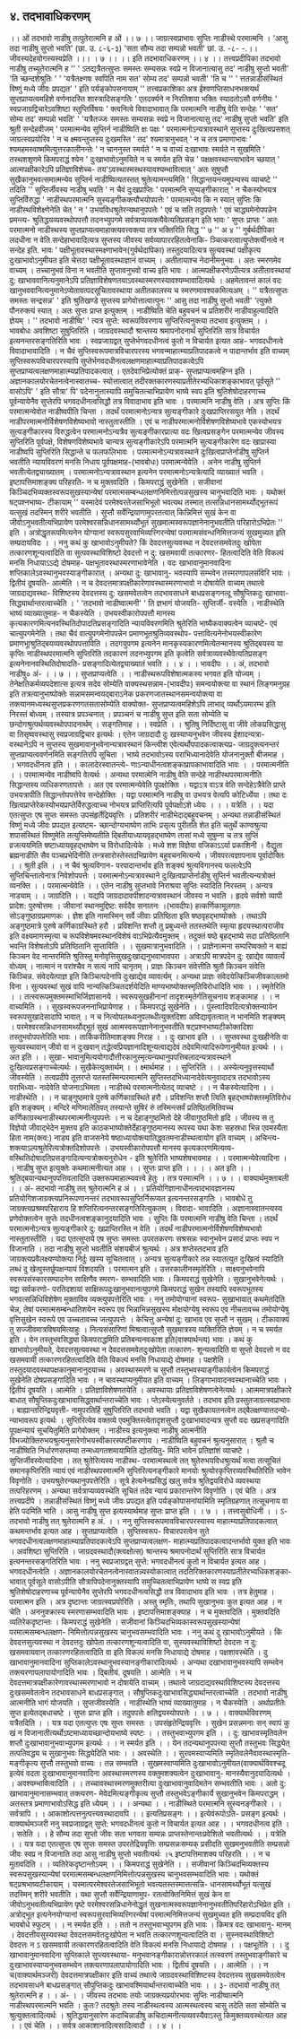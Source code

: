 ## ४. तदभावाधिकरणम्
।। ओं तदभावो नाडीषु तत्पुतेरात्मनि ह ओं ।। ७ ।।
जाग्रत्स्वप्राभावः सुप्तिः नाडीस्थे परमात्मनि ।
'आसु तदा नाडीषु सुप्तो भवति' (छा. उ. ८-६-३)
'सता सौम्य तदा सम्पन्नो भवती' छां. उ. -८- -.।। जीवस्यदेहयोगस्यस्वप्रेति ।।। । ७ ।।
।। इति तदभावाधिकरणम् ।। ४ ।।
तत्त्वप्रदीपिका
तदभावो नाडीषु तच्युतेरात्मनि ह '' ' ऽतद्यत्रैतत्सुप्तः समस्तः सम्यसन्नः स्वप्रे न
विजानात्यासु तद' नाडीषु सुप्तो भवती' 'ति च्छन्दशेश्रुतिः ' ' 'यत्रैतक्ष्णषः स्वपिति नाम सत'
सोम्य तद' सम्पन्नो भवती' 'ति च ''
' त्ततन्नाडीसंस्थितं विष्णुं मध्ये जीवः प्रपद्यत' ' इति पर्यङ्कोपसनायाम् ''
तत्त्वप्रकाशिका
अत्र ईश्वणप्तिसाधनभक्त्यर्थं सुप्तप्राप्यत्वमहिशे वर्णनादस्ति शास्त्रादिसङ्गतिः ' एतदर्क्यने
न निरतिशया भक्तिः स्यादतोऽसौ वर्णनीयः ' स्वप्रजाग्रद्विचारेऽवशिष्टा स्तुप्तिर्विषयः '
क्त्वनित्वे विवादाभावात् कि परमात्मनि नाडीषु वेति सन्देहः ' 'सत' सोम्य तद' सम्पन्नो
भवति' ' 'यत्रैतज्जः समस्तः सम्यसन्नः स्वप्रे न विजानात्यासु तद' नाडीषु सुप्तो भवति' इति
श्रुती सन्देहवीजम् ' परमात्मन्येव सुप्तिर्न नाडीष्विति क्षः पक्षः ' परमात्मनोऽन्यत्रावस्थाने सुप्तस्य
दुःखित्वप्रसशत् जाग्रत्स्वप्रयोरिव ' न च क्ष्मवन्तुप्तस्य दुःखमस्ति ' तद' श्यमात्रानुभवत् ' न
च तत्र प्रमाणाभावः ' श्यमहमस्वाष्ममित्युत्तरकालीनन्तेः ' न चाननुस्त स्मर्यते ' न च वाच्यं
दःखाभावः स्मर्यते न सुखमिति ' तस्थशशृणमे किमपराद्धं श्येन ' दुःखाभावोऽनुमयिते न
च स्मर्यत इति चेन्न ' पक्षक्षवस्थान्त्याभावेन च्छयात् ' आत्मपक्षीकारेऽपि प्रतिज्ञाविशेच्च-
तय'ऽवस्थास्मस्थस्यावश्यम्भावित्वात् ' अतः सुषुप्तौ सुखैकानुभवत्समात्मन्येव सुप्तिर्न
नाडीष्वित्यतस्तत् श्रुतेत्यामन्त्यमिति '
सिद्धान्तयन्त्यमुपन्यस्य व्याचष्टे '' तदिति '' सुप्तिर्जीवस्य नाडीषु भवति ' न चैवं
दुःखप्राप्तिः ' परमात्मनि सुप्यङ्गीकारात् ' न चैकस्योभयत्र सुप्तिर्विरुद्धा ' नाडीस्थपरमात्मनि
सुस्यङ्गीकक्त्यौभयोपपत्तेः ' परमात्मन्येव कि न स्यात् सुप्तिः कि नाडीस्थविशेक्ष्णेनेति चेत् ' न '
उभयविधश्रुतेरन्यथानुपपत्तेः ' एवं च सति तदुपपत्तेः ' एवं चाद्ध्यमेनोपपन्नेन प्रमन्त्य-
श्रुतिद्धयव्यवस्थोपपत्तौ तदनभ्युपगमे सर्वत्राप्यव्यक्त्यैवेत्यतिप्रसङ्ग इति भावः ' सुप्तः प्राप्तः ' अतः
परमात्मनो नाडीस्थस्य सुप्तप्राप्यत्वमाहाक्त्यवत्त्वक्त्या तत्र भक्तिरिति सिद्ध '' ७ '' अ ४ ''
गुर्बर्थदीपिका
लदधीना न वेति सन्देहाभावादित्यत्र सुप्तस्य जीवस्य सर्वव्यापाररहितत्वेनाकि-
ञ्चित्करत्वात्युप्तेर्क्त्यीनत्वे न सन्देह इति. भावः ' पक्षीभूतावस्थास्मक्ष्णाभावेन(गुर्वर्थदापिका)
तस्तुदयादित्यत्र सुत्यवस्थां पक्षीकृत्य दुःखाभावोऽनुमीयत इति चेत्तदा पक्षीभूतावस्थाज्ञानं
वाच्यम् । अतीतायाश्च नेदानीमनुभवः । अतः स्मरणमेव वाच्यम् । तच्चानुभवं विना न
भवतीति सुप्तावनुभवो वाच्य इति भावः । आत्मपक्षीकरणेऽपीत्यत्र अतीतावस्थायां
दु: खाभाववानित्यनुमानेऽपि प्रतिज्ञाविशेषणतयाऽवस्थास्मरणस्यावश्यम्भावादित्यर्थः ।
अहमेतावन्तं कालं वदः खानुभववानित्यनुमानेऽप्येतावत्पदसूचितावस्थाया अतीतकालस्य च
स्मरणमावश्यकमित्यअम् । '' यत्रैतत्सुप्तः समस्तः सन्द्रसन्न' ' इति श्रुतिखण्डे सुप्तस्य
प्रागेवोत्तात्वात्पुनः '' आसु तदा नाडीषु सुप्तो भवती' 'त्युक्ते पौनरुक्त्यं स्यात् । अतः सुप्तः
प्राप्त इत्युक्तम् । नाडीष्विति चेति बहुवचनं च प्रतिशरीरं नाडीवाहुल्यादिति ज्ञेयम् ।
'' तदभावो नाडीष्वि' ' त्यत्र सुप्ते: स्वरूपविवरणाय सुप्तिरित्यनुक्त्या तदभाव इत्युक्तम् । ।
भावबोधः
अवशिष्टा सुषुप्तिरिति । जाग्रदवस्थादौ श्रान्तस्य श्रमापनोदनार्थं सुप्तिरिति सात्र
विचार्यत इत्यनन्तरसङ्गतिरिति भावः । स्वप्रजाग्रद्वत् सुप्तेर्भगवदधीनत्वं कुतो न विचार्यत
इत्यत आह- भगवदधीनत्वे विवादाभावादिति । न चैवं सुप्तिस्वरूपमात्रविचारपरस्य
भगवन्माहात्म्याप्रतिपादकत्वे न पादान्तर्भाव इति वाच्यम् सुप्तिस्वरूपविचारपरस्यापि
सुप्तेर्भगवदधीनत्वलक्षणमाहात्म्याप्रतिपादकत्वेऽपि सुप्तप्राप्यत्वलक्षणमाहात्म्यप्रतिपादकत्वात् ।
एतदेवाभिप्रेत्योक्तं प्राक्- सुप्तप्राप्यत्वमहिग्न इति । अज्ञानकालयोरचेतनत्वेनास्वातच्च-
स्योत्तात्वात् तदीरक्तकारणस्याप्रतीतेरभ्यधिकाशङ्काभावत् पूर्वसूते '' वासोऽपि' ' इति
सौत्रा' पि' पदेनानुत्तास्यापि समुचितत्चाभिप्रायेण भाष्ये स्वप इति श्रुतिशेषोदाहरणाच्च
पूर्वन्यायेनैव सुप्तेरपि भगवदधीनत्वसिद्धौ तत्र विवादाभाव इति भावः । परमात्मनि नाडीषु
वेति । अत्र सुप्तिः किं परमात्मन्येवोत नाडीष्वपीति चिन्ता । तदर्थं परमात्मनोऽन्यत्र
सुत्यङ्गीकारे दुःखप्राप्तिरसयुत नेति । तदर्थं नाडीपरमात्मनोर्विशेषणविशेष्यभावो
नास्तुतास्तीति । एवं च नाडीपरमात्मनोर्विशेषणविशेष्यभावे एकस्योभयत्र सुत्यङ्गीकारस्य
विरुद्धत्वेन परमात्मनोऽन्यत्रैव सुत्यङ्गीकारप्रात्या वदः खित्वप्रसङ्गेन परमात्मन्येव जीवस्य
सुप्तिरिति पूर्वपक्षे, विशेषणविशेष्यभावे चान्यत्र सुत्यङ्गीकारेऽपि परमात्मनि सुत्यङ्गीकारेण
वदः खाप्रास्या नाडीष्वपि सुप्तिरिति सिद्धान्ते च फलफलिभावः । परमात्मनोऽन्यत्रावस्थाने
दुःखित्वप्राप्तेर्नाडीषु सुप्तिर्न भवतीति न्यायविवरणं मनसि निधाय पूर्वपक्षमाह-(भावबोधः)
परमात्मन्येवेति । अनेन नाडीषु सुप्तिर्न भवतीत्येतद्व्याख्यातम् । परमात्मनोऽन्यत्रावस्थान
इत्यनेन परमात्मनोऽन्यत्रेत्यादि व्याख्यातं भवति । इष्टापत्तिमाशङ्क्य परिहरति- न च
मुक्तवदिति । किमपराद्धं सुखेनेति । सजीवानां किञ्चिदभिव्यक्तस्वरूपसुखस्यान्येषां
परमात्मसम्बन्धलक्षणनिमित्तोत्पन्नसुखस्य चानुभवादिति भावः । यथोक्तं षट्पश्नभाष्य-
टीकायाम् '' यस्मादेवं परमेश्वरतेजसाभिभूतो भवत्यथ तस्मात् तत्सन्निधानसामर्थ्योद्भूतरूपं
यत्सुखं तदस्मिन् शरीरे भवतीति । सुप्तौ सर्वेन्द्रियाणामुपरतत्वात् किन्निमित्तं सुखं केन वा
जीवोऽनुभवतीत्यभिप्रायेण परमेश्वरसन्निधानसामर्थ्योभूतं सुखमात्मस्वरूपज्ञानेनानुभवतीति
परिहारोऽभिप्रेतः '' इति । अत्रोद्धृतरूपमित्यनेन योग्यानां स्वरूपसुरवाभिव्यत्त्गिरन्येषां
परमात्मसंवन्धनिमित्तजन्यं सुखमुच्यत इति सम्प्रदायविदः । ।
ननु कथं कु खाभावोऽनुमीयते? किं देवदत्तसुत्यवस्था न देवदत्तसमवेतदुः खोपेता
तत्कारणशून्यत्वादिति वा सुत्पवस्थाविशिष्टो देवदत्तो न दु: खसमवायी तत्कारणर-
हितत्वादिति वेति विकल्पं मनसि निधायाऽऽद्ये दोषमाह- पक्षभूतावस्थास्मरणाभावेनेति ।
वदः खाभावानुमानवादिना शप्तिकालेऽवस्थानुभवस्याङ्गीकारात् । अन्यथा दु: खाभावानु-
भवस्यापि सम्भवेन तस्मरणापलसंविरि भावः । द्वितीयं दूषयति- आत्मेति । न च
देवदत्तमात्रपक्षीकारेणावस्थास्मरणाभावो न दोषायेति वाच्यम् तथात्वे जाग्रदाद्यवस्था-
विशिष्टस्य देवदत्तस्य दु: खसमवेतत्वेन तदभावसाधने बाधप्रसङ्गनत्दू सौषुप्तिकदुः खाभावा-
सिद्ध्यार्थान्तरत्वाच्चेति । ' 'तदभावो नाडीष्वात्मनी' ' ति ज्ञभागं योजयति- सुप्तिर्जी-
वस्येति । नाडीस्थेति भाष्यं व्याख्यातुमाह- न चैकस्येति । उभयस्वीकारोपपत्तौ मानस्य
कृत्यकारणमित्यनवस्थितिदोपादतिप्रसङ्गादिति न्यायविवरणमिति श्रुतेरिति भाष्यैकवाक्यत्वेन
व्याचष्टे- एवं चात्युपगमेनेति । तथा चैवं वात्युपगमेनोपपन्नेन प्रमाणभूतश्रुतिव्यवस्थोप-
पत्तावित्यनेनोभयस्वीकारेण प्रमाणभूाश्रुतिद्बयव्यवस्थोपपत्ताविति । तदगयुपगम इत्यनेन
मानकृस्यकारणमित्येतन्मानस्य श्रुतिद्बयस्य या कृप्तिः नाडीस्थपरमात्मनि सुप्तिरिति
तदकारणं तदनभ्युपगम इति कृत्वेति सर्वत्राव्यवस्थैवेत्यतिप्रसङ्ग इत्यनेनानवस्थितिदोषादति-
प्रसङ्गादित्येतद्व्याख्यातं भवति । । ४ । ।
भावदीपः
। । अं, तदभावो नाडीषु० अं- । । ७ । । सुप्तप्राप्यत्वेति । । नाडीस्थरूपविशेषात्मकस्य
भगवत इति योज्यम् । तेनेक्षतिकर्मव्यपदेशात्स इत्यत्र सदेव सोम्येति वाक्यस्थसन्नाम-(भावदीपः)
समन्वयोक्त्या वा स्थानं लिङ्गमनुग्रह इति तत्रत्यानुभाष्पोक्तेः सन्नामसमन्वयद्बाराऽनेक
प्रकरणजातस्थानसमन्वयोक्त्या वा तक्त्यानमध्यस्थसुप्तप्रकरणगतसतासोम्येति वाक्योक्त-
सुप्तप्राप्यत्वमहिशेऽपि लाभाद् व्यर्थोऽयमारम्भ इति निरस्तं बोध्यम् । तस्यात्र प्रपञ्चनात् ।
प्रपञ्चनं च नाडीषु सुप्त इति सता सोम्येति च छन्दोगश्रुत्पर्थव्यवस्थोपपादनार्थम् ।
सङ्गतिमाह । । स्वप्रेति । । श्रुतिषु निर्दिष्टासु वा जीवे लोकप्रसिद्धासु वा तिसृष्ववस्थासु
स्वप्रजाग्रद्विचार इत्यर्थः । एतेन जाग्रदादौ दुः खस्याप्यनुभवेन जीवस्य ईशादन्यत्रा-
वस्थानेऽपि न सुप्तस्य सुखमावानुभवेनान्यत्रावस्थानं किन्त्वीश एवेत्यर्थोपपादकत्वाक्त्यप्र-
जाग्रदुक्त्यनन्तरं सुप्तप्राप्यत्ववर्णनमिति सङ्गतिरपि सूचिता । भाष्ये तदभावोऽस्य
पराभिध्यानादेवेति योजनानुक्तौ बीजमाह । । भगवदधीनत्व इति । । कालादेरस्वातन्त्ये-
णाऽन्याधीनत्वशङ्काप्रापकाभावादिति भावः । । परमात्मनीति । । परमात्मन्येव नाडीष्वपि
वेत्यर्थः । अन्यथा परमात्मेनि नाडीषु वेति सन्देहे नाडीस्थपरमात्मनीति सिद्धान्तस्य
व्यधिकरणतापत्तेः । अत एव परमात्मन्येवेति पूपक्षोक्तिः । यद्वाऽत्र वाऽत्र वेति
सन्देहेऽत्रैवेति प्राप्ते उभयत्रापीति सिद्धान्तोपपत्तेरेव सन्देहोक्तिः । यद्वा परमात्मनि नाडीषु
वा उभयत्र वेत्यपि कोटिर्ध्येया । तथा दः खित्वप्राप्तेरेकस्योभयप्राप्तेर्विरुद्धत्वाच्च नोभयत्र
प्राप्तिरित्यपि पूर्वपक्षोऽशे ध्येयः ।
। । यत्रेति । । यदा एतत्सुप्तः एष सुप्तः समस्तः उपसंहृर्तेद्रियवृत्तिः । प्रतिशरीरं
नाडीभेदाद्बहुवचनम् । अन्यथा तन्नाडीसंस्थितं विष्णुं मध्ये जीवः प्रपद्यत इत्यष्टम-
च्छान्दोग्यभाष्येण ताभिः प्रसृत्य पुरीतति शेत इति चतुर्थे काण्वश्रुत्या शपासंस्थितं
विष्णुमेति तत्युप्तिमेष्यतीति द्बितीयाध्यायवृहद्भाष्येण तासां मध्ये सुषुम्ना च तत्र सुप्तिं
व्रजत्ययमिति षष्टाध्यायवृहद्भाष्येण च विरोधादित्येके । मध्ये शश विज्ञेया वजिकाऽऽर्या
प्रकाशिनी । वैद्युता ब्रह्मनाडीति सैव पञ्चप्रभेदिनीति तन्त्रसारोस्तेस्तदभिप्रायेण
बहुवचनमित्यन्ये । जीवपरत्वज्ञापनाय पूर्वादोक्तिः । । श्रुती इति । । न चैवं श्रुत्यविगान-
परपादान्तर्भाव इति शङ्क्यं श्रुत्यविगानस्य फलत्वेऽपि सुप्तिचिन्तात्वेनात्र निवेशोपपत्तेः ।
परमात्मनोऽन्यत्रावस्थाने दुःखित्वप्राप्तेर्नाडीषु सुप्तिर्न भवतीत्यन्यत्रोक्तं व्यनक्ति । ।
परमात्मन्येवेति । । एतेन नाडीषु सुप्तभावे निराश्रया सुप्तिः स्यादिति निरस्तम् । अन्यत्र
नाड्याम् । । जाग्रदिति । । यद्यपि जाग्रदादावपीशादन्यत्रावस्थानं जीवस्य न भवति । हृदये
सर्वशो व्यापी प्रादेश: पुरुषोत्तमः । जीवानां स्थानमुद्दिष्टः सर्वदैव सनातनः ।(भावदीपः)
हत्कर्णिकामूलगतः सोऽङ्गुष्ठाग्रप्रमाणकः । ज्ञेश इति नामास्मिन् सर्वे जीवाः प्रतिष्ठिता
इति षष्ठवृहद्भाष्योक्तेः । तथाऽपि अङ्गुष्ठमात्रे पुरुषे कर्णिकाग्रस्थिते हरौ । प्रविशन्ति शप्तौ
तु प्रबुध्यन्ते ततस्तथेति स्मृत्या हृदयस्थात्पराजीव इति वक्ष्यमाणस्मृत्या च
रूपविशेषमवस्थानविशेषं वाऽभिप्रेत्यैवमुक्तम् । तदुक्तं षष्ठे बृहद्भाष्ये सदा प्रतिष्ठितानि
भवन्ति विशेषतोऽपि प्रतिष्ठितानि सुप्ताविति । । सुखमात्रानुभवादिति । । प्राज्ञेनात्मना
सम्परिष्वक्तो न बाह्यं किञ्चन वेद नान्तरमिति श्रुतिस्तु मनोवृत्तिसुखदुःखाद्यनुभवाभावपरा ।
अत्राऽपि मात्रपदेन दु: खाद्येव व्यावर्त्यं वोध्यम् । नात्मानं न परांश्चैव न सत्यं नापि
चानृतम् । प्राज्ञः किञ्चन संवेत्तीति श्रुतौ किञ्चन संवेत्ति किञ्चिन्न. संवेदयेत्पाज्ञ इति
किञ्चित्पदेनापि दुःखाद्येव व्यावर्त्यम् । अन्यथा प्राज्ञः संवेदयेत्किञ्चिजीवकालतमो विना ।
सुत्यवस्थां सुखं वापि नान्यत्किञ्चितदर्शयेदिति माण्यभाष्योक्तस्मृतिविरोधादिति भावः
। । स्मृतेरिति । । तत्स्वरूपमुक्तमस्माभिर्जिज्ञासानये ।
स्वरूपसुखहीनानां तादृशस्मृतेर्गतिसूचनाय शङ्कामाह । । न वाच्यमिति । ।
सुखस्वरूपजननाभिप्रायेणाह । । किमपराद्धं सुखेनेति । । पुंस्त्वादिवदित्यत्रोक्तन्यायेन
स्वरूपसुखादेसादापि भावात् । न च नित्योपलब्ध्यनुपलब्धीत्युक्तदिशा अविद्यावृतत्वात् न
भानमिति शङ्क्यम् । परमेश्वरसन्निधानसामर्थ्योद्भूतं सुखं आत्मस्वरूपज्ञानेनानुभवतीति
षट्प्रश्नभाष्यटीकोक्तदिशा तस्तुभवोपपत्तेरिति भावः । तार्किकरीतिमाशङ्क्य निराह । ।
दुः खाभाव इति । । सुप्तवस्था दुःखहीनेति वा सुत्यवस्थावान् जीवो वा न दुःखवान्
तद्धेत्वप्रियज्ञानादिशून्यत्वाद्यदेवं तदेवमित्यादिरूपेणानुमीयत इत्यर्थः । । अत इति । । सुखा-
भावानुमित्ययोगादौत्तीरकानुस्मृत्यन्यथानुपपत्तिबलादन्यत्रावस्थाने दुःखित्वप्रसङ्गाच्चेत्यर्थः ।
सुखैकेत्युक्तार्थम् । । क्ष्मार्थमाह । । सुप्तिरिति । । अस्येत्यनुवृत्तस्यार्थो जीवस्येति । तत्वप्रदीपे
तूत्तरप्ते यतस्तस्मिन्परमात्मनि सुप्तिस्तदभिध्यानादेवेत्यनुवादादत्र तदभावोऽस्य पराभिध्या-
नादेवेति योजनाऽभिमता । नाडीस्थे परमात्मनीत्येतद् व्याचष्टे । । न चैकस्येत्यादिना । ।
नाडीस्थेति । । न चाङ्गुष्ठमात्रे पुरुषे कर्णिकाग्रस्थिते हरौ । प्रविशन्ति शप्तौ त्विति
बृहद्भाष्पोक्तस्मृतिविरोध इति शङ्क्यम् । मन्दिरे मणिमालेतिवत् तस्यान्ते सुषिरं रुं
तस्मिन्त्सर्वं प्रतिष्ठितमितिवच्च कर्णिकाग्रस्थनाडीस्थपरमात्मनीत्युपपत्तेः । न च देहाङ्गुष्ठमितो
देहे जीवागुष्ठमितो हृदि । जीवस्य स तु विज्ञेयो जीवाद्भेदेन मुक्तय इति
काठकभाष्योक्तेर्देहाङ्गुष्ठमानस्य रूपस्य यथा केशः सहस्रधा भिन्न एवमस्यैता हिता नाम(क्त्व:)
नाड्य इति वाजसनेये षष्ठाध्यायोक्त्यातिद्ध्वतमनाडीस्थत्वायोग इति वाच्यम् । अचिन्त्य-
शक्त्याऽल्पश्रुतेरित्यत्रोक्तदिशोपपत्तेः । उभयस्वीकारोपपत्तौ मानस्य कृत्यकारणमित्यव्य-
वस्थितिदोषादतिप्रसङ्गादित्यन्यत्रोक्त्यनुरोधेन - इति श्रुतेरिति भाष्यशेषभावमाह । ।
परमात्मन्येवेत्यादिना । । नाडीषु सुप्त इत्युक्तेः कथमात्मनीत्यत आह । । सुप्तः प्राप्त इति । ।
। । अत इति । । श्रुतिद्बयान्यथानुपपत्तिवलादिति उक्तरूपमाहात्म्यवत्त्वे हेतुः । तत्र
परमात्मनि । । ७ । ।
वाक्यार्थमुक्ताबली
। । अं- तदभावो नाडीषु तत् श्रुतेरात्मनि ह अं । । प्रतियोगिज्ञानाधीनत्वादभावज्ञानस्य
प्रतियोगिशजाग्रक्त्यप्रनिरूपणानन्तरं तदभावरूपसुप्तिर्निरूप्यत इत्यनन्तरसङ्गतिः ।
भावबोधे तु जाग्रक्त्यप्रश्रमपरिहाराय हि शप्तिरित्यनन्तरसङ्गतिरित्युकतम् । विवादा-
भावादिति । अज्ञानास्वातन्त्यस्य प्रणेवोक्तत्वेन सुप्तेः तदधीनत्वशङ्कानुदयादिति भावः ।
सुप्तिः किं परमात्मनि नाडीषु वेति चिन्ता । तदर्थं परमात्मनोऽन्यत्र सुत्यङ्गीकारे
दु: खप्राप्तिरस्ति न वेति । तदर्थं नाडीपरमात्मनोर्विशेषणविशेष्यभावो नास्तुतास्तीति । यदा
एतत्सुप्तये एष सुप्तः समस्तः उपरतकरणः सश्रसन्नः स्वानुभवेन प्रसादं प्राप्तः स्वप न
विजानाति । तदा नाडीषु सुप्तो भवतीति संशयबीजं श्रुत्यर्थः । अत्र शप्तेस्तदभाव इति
जाग्रक्त्यप्रवैलक्ष्यण्योक्त्या निर्दुः खस्य सूचितत्वात् । अन्यत्र सुत्यङ्गीकारे तन्न स्यातत्युत
दुःखित्वं स्यादिति लब्धं दु खेत्पुस्तर्छूपक्षन्यायं विशदयति । परमात्मन इति ।
उत्तरकालीनस्मृतेरिति । साक्ष्यनुभवेनापि स्वरूपसंस्कारसम्पादनेन साक्षिणैव स्मरण-
सम्भवादिति भावः । किमपराद्धं सुखेनेति । सुखानुभवेनेत्यर्थः । यद्वा सर्वकरणो-
परतिदशायां साक्षिरूपदुःखानुभवानत्युपगमे किमपराद्धं सुखेन तस्यापि स्वरूपभूतस्य
भगवत्सन्निधिविशेषेण मुक्ताविव व्यक्त्युपपत्तेरिति भावः । ननु तमोयोग्यानां स्वरूप-
सुखाभावात् कथमेतदिति चेन्न, तेषां परमात्मसम्बन्धातिशयेन स्वरूप एव भिन्नाभिन्नसुखस्य
मोक्षयोग्येषु स्वरूप एव नीचतावच्च तमोयोग्येषु वृत्तिसुखेन स्वरूपे एव उच्चतावच्च
जत्युपपत्तेः । केचित्तु अन्येषां दु: खाभाव एव सुप्तौ न सुखम् । टीकावाक्यं तु
सज्जीवमात्रविषयमित्याहुः । नित्यसंसारिणां मिश्रत्वात्सुप्तौ सुखमात्रस्य व्यक्तिरिति
ज्ञेयम् । न च स्मर्यत इति । येन तस्तुभवसिद्ध्या किमपराद्धमिति प्रतिबन्यनवकाश इति(वाक्यार्थन्त्य)
भावः । कथं कु खाभावोऽनुमीयते, देवदत्तसुत्यवस्था न देवदत्तसमवेतदुःखोपेता तत्कारण-
शून्यत्वादिति वा सुप्तो देवदत्तो न वद खसमवायी तत्कारणरहितत्वादिति वेति विकल्पं
मनसि निधायाद्ये दोषमाह । पक्षशेति । तस्तुदयादवस्थापक्षकानुमानानुदयाच्च ।
अवस्थास्मरणे च सुप्तौ तस्तुभवस्याङ्गीकार्यत्वेन किमपराद्धं सुखेनेति दोषप्रसङ्गादिति
भावः । न चावस्थाप्यनुमीयत इति वाच्यम् । लिङ्गाभावादनवस्थानाच्चेति भावः । द्वितीयं
दूषयति । आत्मेति । प्रतिज्ञाविशेषणतयेति । अवस्थायाः प्रतिज्ञाविशेषणत्वेनेत्यर्थः ।
आत्ममात्रपक्षीकारे बाधात् सौषुप्तिकदुःखाभावासिद्ध्वार्थान्तराच्चेति भावः ।
प्तेऽस्येत्यनुवर्तते । तदभाव इति प्रस्तुतजाग्रत्स्वप्राभावः । बाह्यान्तरिन्द्रियवृत्ती-
नामुपरतिर्हि सुषुप्तिरिति तदभावो भवति । यद्वा सुखैकायतनत्वेन तद्बैलक्षण्यात्तदन्यो-
न्याभावरूप इत्यर्थः । सुप्तिरित्येव वक्तव्ये एवमुक्तिस्त्वेतादृशसुप्तौ दुःखाभावादन्यत्र सुप्तौ
वदः खप्रसङ्गादिति पूपक्षन्यायं सूचयितुमिति प्रागेवोक्तम् । नाडीस्य इत्यनुक्त्वा नाडीषु
आत्मनीति विभज्योक्तिरुभयश्रुत्यनुसारेणोभयस्वीकारस्पष्टीकरणाय । नाडीष्विति बहुवचनं
श्रुत्यनुसारात् । श्रुतौ च नाडीष्विति निर्धारणसप्तम्या तन्मध्यगतशमायामिति द्योतयितु-
मिति भावेन प्रतिज्ञांशं व्याचष्टे । सुप्तिर्जीवस्येत्यादिना । तत् श्रुतेरित्यस्य नाडीस्थ-
परमात्मस्थत्वे तत् श्रुतेरुभयविधश्रुत्यर्थं मत्वा तत्सूचितं समानकृप्तिरिति न्यायं एवं
नाडीस्थपरमात्मनि सुप्तिरित्यनङ्गीकारे मानयोः श्रुत्योरकृप्तिरव्यवस्थितिरिति भावेन
विवृणोति । उभयश्रुतेरन्यथानुपपत्तेरिति । सूत्रे हेत्यनेनप्रसिद्धं खलु सर्वत्र श्रुतिद्वयविरोधे
व्यवस्थया तत्परिहरणम् । अन्यथा सर्वत्राप्यव्यवस्थेति सूचितं तदेव न्यायं प्रकारान्तरेण
विवृणोति । एवं चेति । अत्र तत्त्वप्रदीपे । तन्नाडीसंस्थितं विष्णुं मध्ये जीवः प्रपद्यत इति
पर्यङ्कोपासनांयामिति स्मृतिग्रहणात् तत्सूचनाय वा हेति पदमिति भाति । आसु नाडीषु सुप्त
इत्यस्यार्थमाह सुप्तः प्राप्त इति । । ७ । ।
तत्त्वसुबोधिनी
। । ऽ- तदभावो नाडीषु तत् श्रुतेरात्मनि ह अं. । । ननु सुप्तिस्वरूपमावविचारपरस्यास्य
माहात्म्याप्रतिपादकत्वात् कथमन्तर्भाव इत्यत आह । सुप्तप्राप्यत्वेति । सुप्तिस्वरूप-
विचारपरत्वेन सुते भगवदधीनत्वलक्षणमाहात्म्याप्रतिपादकत्वेऽपि सुप्तप्राप्यत्वलक्षण-
माहात्म्यप्रतिपादकत्वादन्तर्भावो युक्त इति भावः । अवशिष्टा सुप्तिरिति । जाग्रदवस्थादौ(क्त्वक्षोत्स)
श्रान्तस्य श्रमापनोदार्थं सुप्तिरिति सात्र विचार्यत इत्यनन्तरसङ्गतिरिति भावः । ननु
स्वप्रजाग्रद्वत् सुप्ते: भगवदधीनत्वं कुतो न विचार्यत इत्यत आह । भगवदधीनत्वेति ।
अज्ञानकालयोरचेतनत्वेनास्वातन्न्यस्योकात्वात् तदतिरिक्तकारणस्याप्रतीतेरभ्यधिकशङ्का-
भावात् पूर्वसूले वासोऽपीति सौत्रापिपदेनानुक्तस्यापि समुच्चितत्वाभिप्रायेण भाष्ये स स्वप्र
इति श्रुतिशेषोदाहरणाच्च पूर्वन्यायेनैव सुप्तेरपि भगवदधीनत्वसिद्धौ तत्र विवादाभाव इति
भावः । तत्र हेतुमाह । परमात्मन इति । अत्र दृष्टान्तः जाग्रत्स्वप्रयोरिति । अस्तु स्मृतिः,
तथापि सुखानुभवः कुत इत्यत आह । न चेति । अननुक्क्रास्य स्मरणासम्भवादिति भावः ।
इष्टापत्तिमाशङ्क्याह । न च मुक्तवदिति । मुक्तवदिति व्यतिरेकदृष्टान्तः । किमपराद्धं
सुखेनेति । सजीवानां किञ्चिदभिव्यकास्वरूपसुखस्यान्येषां परमात्मसम्बन्धलक्षण-
निमित्तोत्पन्नसुखस्य चानुभवसम्भवादिति भावः । ननु कथं दु खाभावोऽनुमीयते । किं
देवदत्तसुत्यवस्था न देवदत्तदुः खोपेता तत्कारणशून्यत्वादिति वा, सुस्यवस्थाविशिष्टो देवदत्तः
न दु: खसमवायवान् तत्कारणरहितत्वादिति वा इति विकल्पं मनसि निधायाद्ये दोषमाह ।
पक्षशावस्थेति । दु खाभावानुमानवादिना सुप्तिकालेऽवस्थानुभवस्यानङ्गीकारादित्यर्थः ।
अन्यथा दखाभावानुभवस्यापि सम्भवेन तक्त्यरणापलापायोगादिति भावः । द्बितीयं.
दूषयति । आत्मेति । न च देवदत्तमात्रपक्षीकारेणावस्थास्मरणाभावो न दोषायेति वाच्यम् ।
तथात्वे जाग्रदाद्यवस्थाविशिष्टस्य देवदत्तस्य दुःखसमवेतत्वेन तदभावसाधने बाधप्रसङ्गात् ।
सौषुप्तिकदुःखाभावसिद्ध्यार्थान्तरत्वाच्चेति । तदभावो नाडीषु आत्मनीति भागं योजयति ।
सुप्तजीवस्येति । नाडीस्थेति भाष्यं व्याख्यातुमाह । न चैकस्येति । अर्थाप्रतीतेः सुप्त
इत्येतद्बधाचष्टे । सुप्तः प्राप्त इति । तदुपपत्तेः क्षतिद्वयस्योपपत्तेः । । ७ । ।
वाक्यार्थविवरणम्
यत्रैतदिति । । यत्र यदा एतत्युप्तः एषः सुप्तः समस्तः । उपसंहृतेन्द्रियवृत्तिः । सुखेन
प्रसन्नमनाः सन् स्वापं कु खं न विजानातीत्यर्थोऽष्टमाध्यायच्छान्दोयभाष्ये स्पष्टः । ।
तस्तुभवाभ्युपगम इति । । दु: खाभावस्मृतिवलेन शप्तौ दुःखाभावानुभवाभ्युपगम इत्यर्थः । ।
न स्मर्यत इति । । येन तदन्यथानुपपत्त्या सुप्तौ तस्तुभवः सिद्ध्येत् तत्पतिवद्ध्य च
सुखानुभवः सिद्ध्येदिति भावः । । अवस्थेति । । सुरवमस्वाप्यमिति स्मृतिवलेनैवावस्थास्मृति-
मङ्गीकृत्य सुप्तौ तस्तुभवो वाच्यः । तन्न सम्भवति । सुखमस्वाप्यमिति दुःखाभावोऽनुमीयत(वाक्यार्थविवश्चदू
इत्येवं वदता दुःखाभावानुमानवादिना अवस्थास्मरणस्य वक्तुमशक्यत्वेन दुःखाभावानु-
मानस्यैवानुदयादित्यर्थः । । अवश्यम्भावित्वादिति । । तच्चावस्थास्मरणमुक्तरीत्या
दुःखाभावानुवादिमतेन सम्भवतीति भावः । अतो दु: खाभावानुमानासम्भवात् तक्त्यरण-
मेवेदमित्यङ्गीकृत्य सुप्तौ तस्तुभवेऽङ्गीकार्ये सुखानुभवेन किमपराद्धम् । अतस्तत्र
प्रमाणाभावोऽसिद्ध इति ध्येयम् । । । अन्यथा । । नाडीस्थिते परमात्मनि सुस्यनङ्गीकारे । ।
सर्वत्रापि । । आकाशोत्पत्तनुत्पत्त्यवस्थादावपि । । इत्यतिप्रसङ्गः । । इत्येवंरूपोऽति-
प्रसङ्ग इत्यर्थः ।
वाक्यार्थमञ्जरी
ननु स्वप्रजाग्रद्वत् सुप्ते: भगवदधीनत्वं कुतो न विचार्यत इत्यत आह । । भगवदधीनत्व
इति । । सतेति । । हे सौम्य तदा सुप्तो जीवः सता भगवता सम्पन्नः प्राप्तस्तेनान्तःप्रवेशितो
भवतीत्यर्थः । । यत्रेति । । यत्र यदा एतत्सुप्तः एष सुप्तः समस्त उपरतेद्रियवृत्तिः
सम्प्रसन्नःसम्यक् प्रसीदति सुखमनुभवतीति सम्प्रसन्नो जीवः स्वप्र न विजानाति तदा आसु
नाडीषु सुप्तो भवतीत्यर्थः ।५ इष्टापत्तिमाशक्य परिहरति । । न च मुतावदिति । ।
व्यतिरेकदृष्टान्तोऽयम् । । किमपराद्धं सुखेनेति । । सजीवानां किञ्चिदभिव्यक्तस्य
स्वरूपसुखस्यान्येषां परमात्मसम्बन्धलक्षणनिमित्तोत्पन्नसुखस्य चानुभवसम्भवादिति भावः ।
यथोक्तं षट्प्रश्रभाष्यटीकायाम् । यस्मात्परमेश्वरतेजसाभिभूतो भवत्यतस्तस्मात्तत्सन्नि-
धानसामर्थ्योभूतं यत्सुखं तदस्मिन् शरीरे भवतीति । यथा सुप्तौ सर्वेन्द्रियाणामुप-
रतत्वोक्तिनिमित्तं सुखं केन वा जीवोऽनुभवतीत्यभिप्रायेण पृष्टे परमेश्वरसन्निधानेनोद्धृतं
सुखनात्मस्वरूपज्ञानेनानुभवतीतिपरिहारोऽभिप्रेत इति । अत्रोद्भूत इत्यनेनयोग्यानां
स्वरूपसुरवाभिव्यत्त्गिरन्येषां परमात्मनिमित्तजन्यं सुखमुच्यत इति सम्प्रदायविद इति भावबोधे
स्फुटम् । । न स्मर्यत इति । । ततो न तस्तुभवाभ्युपगम इति भावः । किमत्र वदः खाभावानु-
मानम् । देवदत्तीयसुस्यवस्था देवदत्तसमवेतदुःखोपेता न भवति तत्कारणशून्यत्वादिति वा ।
सुस्नवस्थाविशिष्टो देवदत्तः न ऽ खसमवायी तत्कारणरहितत्वादिति वेति विकल्पं मनसि
निधायाद्ये दोषमाह । । पक्षभूतेति । । दु खाभावानुमानवादिना सुप्तिकाले सुप्त्यवस्थाया-
मनुभवानङ्गीकारान्नोत्तरकालं तत्स्वरणं तस्तुभवाङ्गीकारे च दुःखाभावस्याप्यनुभवसम्भवेन
तक्त्यरणापलापायोगादिति भावः । द्वितीयं दूषयति । । आत्मेति । । न च(वाक्यार्थमञ्जरी)
देवदत्तमात्रपक्षीकार इति वाच्यं तथात्वे जाग्रदवस्थाविशिष्टस्य देवदत्तस्य सुखसमवेतत्वेन
तदभावसाधने बाधप्रसङ्गात् सौपुप्तिकदुः खाभावश्मियार्थान्तरत्वाच्चेति भावः । । ३- तदभावो
नाडीषु तत् श्रुतेरात्मनि ह । । अं- । । जीवस्य तदभावः तयोः जाग्रक्त्यप्रयोरभावः सुप्तिः
नाडीष्वात्मनि नाडीस्थपरमात्मनि भवति । कुतः? तदश्रुतेः तस्य नाडीस्थत्वस्य
आत्मस्थत्वस्य चासु तदेति सता सोम्येति च श्रुत्युक्तत्वादित्यर्थः । श्रुतिद्धयानुसारेण
कदाचिन्नाडीषु कचिदात्मनीत्यव्यवस्यैवाऽस्तु किमुक्तव्यवस्थेत्यत आह । । एवं चेति । । सर्वत्र
आकाशानादित्वसादित्वादौ । । ४ । ।
